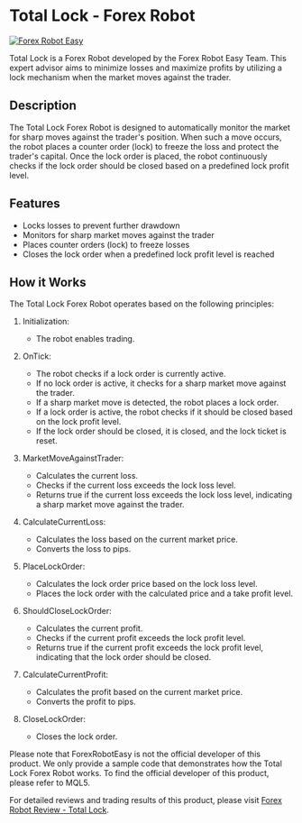 # Total Lock - Forex Robot

[![Forex Robot Easy](https://forexroboteasy.com/forex-robot-review/total-lock-forex-software-review-freeze-your-losses-not-your-profits/)](https://forexroboteasy.com/forex-robot-review/total-lock-forex-software-review-freeze-your-losses-not-your-profits/)

Total Lock is a Forex Robot developed by the Forex Robot Easy Team. This expert advisor aims to minimize losses and maximize profits by utilizing a lock mechanism when the market moves against the trader.

## Description
The Total Lock Forex Robot is designed to automatically monitor the market for sharp moves against the trader's position. When such a move occurs, the robot places a counter order (lock) to freeze the loss and protect the trader's capital. Once the lock order is placed, the robot continuously checks if the lock order should be closed based on a predefined lock profit level.

## Features
- Locks losses to prevent further drawdown
- Monitors for sharp market moves against the trader
- Places counter orders (lock) to freeze losses
- Closes the lock order when a predefined lock profit level is reached

## How it Works
The Total Lock Forex Robot operates based on the following principles:

1. Initialization:
   - The robot enables trading.

2. OnTick:
   - The robot checks if a lock order is currently active.
   - If no lock order is active, it checks for a sharp market move against the trader.
   - If a sharp market move is detected, the robot places a lock order.
   - If a lock order is active, the robot checks if it should be closed based on the lock profit level.
   - If the lock order should be closed, it is closed, and the lock ticket is reset.

3. MarketMoveAgainstTrader:
   - Calculates the current loss.
   - Checks if the current loss exceeds the lock loss level.
   - Returns true if the current loss exceeds the lock loss level, indicating a sharp market move against the trader.

4. CalculateCurrentLoss:
   - Calculates the loss based on the current market price.
   - Converts the loss to pips.

5. PlaceLockOrder:
   - Calculates the lock order price based on the lock loss level.
   - Places the lock order with the calculated price and a take profit level.

6. ShouldCloseLockOrder:
   - Calculates the current profit.
   - Checks if the current profit exceeds the lock profit level.
   - Returns true if the current profit exceeds the lock profit level, indicating that the lock order should be closed.

7. CalculateCurrentProfit:
   - Calculates the profit based on the current market price.
   - Converts the profit to pips.

8. CloseLockOrder:
   - Closes the lock order.

Please note that ForexRobotEasy is not the official developer of this product. We only provide a sample code that demonstrates how the Total Lock Forex Robot works. To find the official developer of this product, please refer to MQL5.

For detailed reviews and trading results of this product, please visit [Forex Robot Review - Total Lock](https://forexroboteasy.com/forex-robot-review/total-lock-forex-software-review-freeze-your-losses-not-your-profits/).
